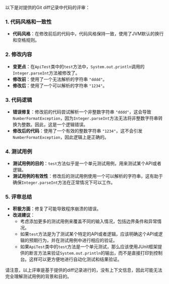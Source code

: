 以下是对提供的Git diff记录中代码的评审：

### 1. 代码风格和一致性

- **代码风格**：在修改前后的代码中，代码风格保持一致，使用了JVM默认的换行和空格规则。

### 2. 修改内容

- **变更点**：在`ApiTest`类中的`test`方法中，`System.out.println`调用的`Integer.parseInt`方法被修改了。
- **修改前**：使用了一个无法解析的字符串 `"dddd"`。
- **修改后**：使用了一个可以解析的字符串 `"1234"`。

### 3. 代码逻辑

- **错误修复**：修改前的代码尝试解析一个非整数字符串 `"dddd"`，这会导致`NumberFormatException`，因为`Integer.parseInt`方法无法将非整数字符串转换为整数。因此，这是一个逻辑错误。
- **修改后的代码**：使用了一个有效的整数字符串 `"1234"`，这不会引发`NumberFormatException`，因此逻辑上是正确的。

### 4. 测试用例

- **测试用例的目的**：`test`方法似乎是一个单元测试用例，用来测试某个API或者逻辑。
- **测试用例的有效性**：修改后的测试用例使用一个可以解析的字符串，这有助于确保`Integer.parseInt`方法在正常情况下可以工作。

### 5. 评审总结

- **积极方面**：修复了可能导致程序崩溃的错误。
- **改进建议**：
  - 考虑添加更多的测试用例来覆盖不同的输入情况，包括边界条件和异常情况。
  - 如果`test`方法是为了测试某个特定的API或者逻辑，应该明确这个API或逻辑的预期行为，并在测试用例中进行相应的验证。
  - 如果`ApiTest`类中的`test`方法是一个单元测试，那么应该使用JUnit框架提供的断言方法来验证`System.out.println`的输出，而不是直接打印到控制台。这样可以更方便地进行自动化测试和结果验证。

请注意，以上评审是基于提供的diff记录进行的，没有上下文信息，因此可能无法完全理解测试用例的背景和目的。
